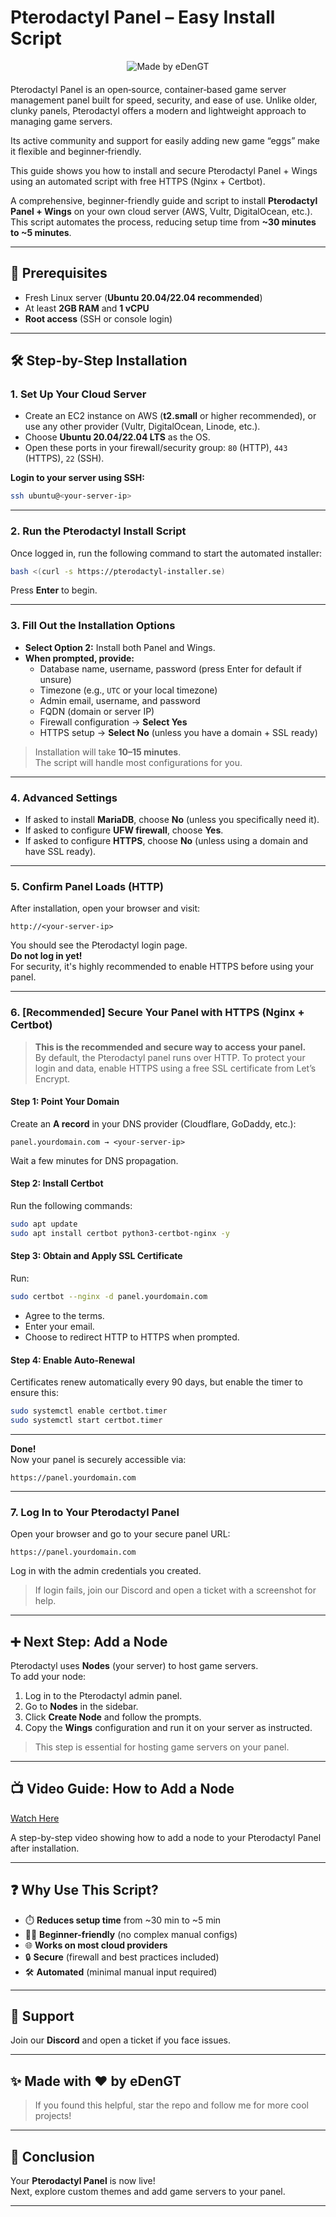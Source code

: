# Pterodactyl Panel – Easy Install Script

<div style="display: flex; justify-content: center; align-items: center; margin-bottom: 20px;">
  <img src="https://img.shields.io/badge/Made%20by-eDenGT-blueviolet?style=for-the-badge&logo=github" alt="Made by eDenGT">
</div>

Pterodactyl Panel is an open‑source, container‑based game server management panel built for speed, security, and ease of use. Unlike older, clunky panels, Pterodactyl offers a modern and lightweight approach to managing game servers.

Its active community and support for easily adding new game “eggs” make it flexible and beginner‑friendly.

This guide shows you how to install and secure Pterodactyl Panel + Wings using an automated script with free HTTPS (Nginx + Certbot).

A comprehensive, beginner-friendly guide and script to install **Pterodactyl Panel + Wings** on your own cloud server (AWS, Vultr, DigitalOcean, etc.).  
This script automates the process, reducing setup time from **~30 minutes to ~5 minutes**.

---

## 🚦 Prerequisites

- Fresh Linux server (**Ubuntu 20.04/22.04 recommended**)
- At least **2GB RAM** and **1 vCPU**
- **Root access** (SSH or console login)

---

## 🛠️ Step-by-Step Installation

### 1. Set Up Your Cloud Server

- Create an EC2 instance on AWS (**t2.small** or higher recommended), or use any other provider (Vultr, DigitalOcean, Linode, etc.).
- Choose **Ubuntu 20.04/22.04 LTS** as the OS.
- Open these ports in your firewall/security group: `80` (HTTP), `443` (HTTPS), `22` (SSH).

**Login to your server using SSH:**

```bash
ssh ubuntu@<your-server-ip>
```

---

### 2. Run the Pterodactyl Install Script

Once logged in, run the following command to start the automated installer:

```bash
bash <(curl -s https://pterodactyl-installer.se)
```

Press **Enter** to begin.

---

### 3. Fill Out the Installation Options

- **Select Option 2:** Install both Panel and Wings.
- **When prompted, provide:**
  - Database name, username, password (press Enter for default if unsure)
  - Timezone (e.g., `UTC` or your local timezone)
  - Admin email, username, and password
  - FQDN (domain or server IP)
  - Firewall configuration → **Select Yes**
  - HTTPS setup → **Select No** (unless you have a domain + SSL ready)

> Installation will take **10–15 minutes**.  
> The script will handle most configurations for you.

---

### 4. Advanced Settings

- If asked to install **MariaDB**, choose **No** (unless you specifically need it).
- If asked to configure **UFW firewall**, choose **Yes**.
- If asked to configure **HTTPS**, choose **No** (unless using a domain and have SSL ready).

---

### 5. Confirm Panel Loads (HTTP)

After installation, open your browser and visit:

```
http://<your-server-ip>
```

You should see the Pterodactyl login page.  
**Do not log in yet!**  
For security, it's highly recommended to enable HTTPS before using your panel.

---

### 6. [Recommended] Secure Your Panel with HTTPS (Nginx + Certbot)

> **This is the recommended and secure way to access your panel.**  
> By default, the Pterodactyl panel runs over HTTP. To protect your login and data, enable HTTPS using a free SSL certificate from Let’s Encrypt.

#### Step 1: Point Your Domain

Create an **A record** in your DNS provider (Cloudflare, GoDaddy, etc.):

```
panel.yourdomain.com → <your-server-ip>
```
Wait a few minutes for DNS propagation.

#### Step 2: Install Certbot

Run the following commands:

```bash
sudo apt update
sudo apt install certbot python3-certbot-nginx -y
```

#### Step 3: Obtain and Apply SSL Certificate

Run:

```bash
sudo certbot --nginx -d panel.yourdomain.com
```
- Agree to the terms.
- Enter your email.
- Choose to redirect HTTP to HTTPS when prompted.

#### Step 4: Enable Auto-Renewal

Certificates renew automatically every 90 days, but enable the timer to ensure this:

```bash
sudo systemctl enable certbot.timer
sudo systemctl start certbot.timer
```

---

**Done!**  
Now your panel is securely accessible via:

```
https://panel.yourdomain.com
```

---

### 7. Log In to Your Pterodactyl Panel

Open your browser and go to your secure panel URL:

```
https://panel.yourdomain.com
```

Log in with the admin credentials you created.

> If login fails, join our Discord and open a ticket with a screenshot for help.

---

## ➕ Next Step: Add a Node

Pterodactyl uses **Nodes** (your server) to host game servers.  
To add your node:

1. Log in to the Pterodactyl admin panel.
2. Go to **Nodes** in the sidebar.
3. Click **Create Node** and follow the prompts.
4. Copy the **Wings** configuration and run it on your server as instructed.

> This step is essential for hosting game servers on your panel.

---

## 📺 Video Guide: How to Add a Node

[Watch Here](#) <!-- Replace # with your actual video link if available -->

A step-by-step video showing how to add a node to your Pterodactyl Panel after installation.

---

## ❓ Why Use This Script?

- ⏱️ **Reduces setup time** from ~30 min to ~5 min
- 🧑‍💻 **Beginner-friendly** (no complex manual configs)
- 🌐 **Works on most cloud providers**
- 🔒 **Secure** (firewall and best practices included)
- 🛠️ **Automated** (minimal manual input required)

---

## 🛟 Support

Join our **Discord** and open a ticket if you face issues.

---

## ✨ Made with ❤️ by eDenGT

> If you found this helpful, star the repo and follow me for more cool projects!

---

## 🎉 Conclusion

Your **Pterodactyl Panel** is now live!  
Next, explore custom themes and add game servers to your panel.

---
